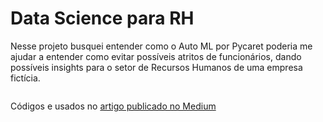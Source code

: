 # Data Science para RH

Nesse projeto busquei entender como o Auto ML por Pycaret poderia me ajudar a entender como evitar possíveis atritos de funcionários, dando possíveis insights para o setor de Recursos Humanos de uma empresa fictícia.

<img scr="https://github.com/matheusduzzi/projeto_RH/blob/main/pycaret.png" align="center">

Códigos e usados no [artigo publicado no Medium](https://matheusduzzi.medium.com/data-science-para-rh-a65a15602ab)
